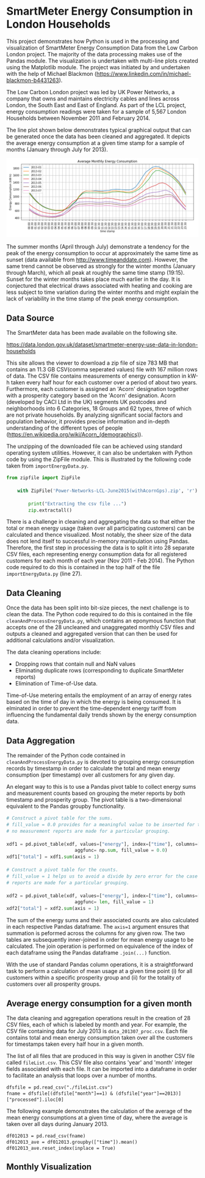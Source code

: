 # SmartMeter Energy Consumption in London Households

This project demonstrates how Python is used in the processing and visualization of SmartMeter Energy Consumption Data from the Low Carbon London project. The majority of the data processing makes use of the Pandas module. The visualization is undertaken with multi-line plots created using the Matplotlib module. The project was initiated by and undertaken with the help of Michael Blackmon (https://www.linkedin.com/in/michael-blackmon-b4431263).

The Low Carbon London project was led by UK Power Networks, a company that owns and maintains electricity cables and lines across London, the South East and East of England. As part of the LCL project, energy consumption readings were taken for a sample of 5,567 London Households between November 2011 and February 2014.

The line plot shown below demonstrates typical graphical output that can be generated once the data has been cleaned and aggregated. It depicts the average energy consumption at a given time stamp for a sample of months (January through July for 2013).

![Average monthly energy consumption during a typical day](https://raw.githubusercontent.com/JerryGreenough/SmartMeter-Energy-Consumption-Data-in-London-Households/master/MonthlyAverage.png)

The summer months (April through July) demonstrate a tendency for the peak of the energy consumption to occur at approximately the same time as sunset (data available from http://www.timeanddate.com). However, the same trend cannot be observed as strongly for the winter months (January through March), which all peak at roughly the same time stamp (19:15). Sunset for the winter months takes place much earlier in the day. It is conjectured that electrical draws associated with heating and cooking are less subject to time variation during the winter months and might explain the lack of variability in the time stamp of the peak energy consumption.

## Data Source

The SmartMeter data has been made available on the following site.

https://data.london.gov.uk/dataset/smartmeter-energy-use-data-in-london-households

This site allows the viewer to download a zip file of size 783 MB that contains an 11.3 GB CSV(comma seperated values) file with 167 million rows of data. The CSV file contains measurements of energy consumption in kW-h taken every half hour for each customer over a period of about two years. Furthermore, each customer is assigned an 'Acorn' designation together with a prosperity category based on the 'Acorn' designation. Acorn (developed by CACI Ltd in the UK) segments UK postcodes and neighborhoods into 6 Categories, 18 Groups and 62 types, three of which are not private households. By analyzing significant social factors and population behavior, it provides precise information and in-depth understanding of the different types of people (https://en.wikipedia.org/wiki/Acorn_(demographics)).

The unzipping of the downloaded file can be achieved using standard operating system utilities. However, it can also be undertaken with  Python code by using the ZipFile module. This is illustrated by the following code taken from ```importEnergyData.py```.

```python
from zipfile import ZipFile 
        
    with ZipFile('Power-Networks-LCL-June2015(withAcornGps).zip', 'r') as zip: 
  
        print("Extracting the csv file ...") 
        zip.extractall() 
```

There is a challenge in cleaning and aggregating the data so that either the total or mean energy usage (taken over all participating customers) can be calculated and thence visualized. Most notably, the sheer size of the data does not lend itself to successful in-memory manipulation using Pandas. Therefore, the first step in processing the data is to split it into 28 separate CSV files, each representing energy consumption data for all registered customers for each month of each year (Nov 2011 - Feb 2014). The Python code required to do this is contained in the top half of the file ```importEnergyData.py``` (line 27).

## Data Cleaning

Once the data has been split into bit-size pieces, the next challenge is to clean the data. The Python code required to do this is contained in the file ```cleanAndProcessEnergyData.py```, which contains an eponymous function that accepts one of the 28 uncleaned and unaggregated monthly CSV files and outputs a cleaned and aggregated version that can then be used for additional calculations and/or visualization.

The data cleaning operations include:
* Dropping rows that contain null and NaN values
* Eliminating duplicate rows (corresponding to duplicate SmartMeter reports)
* Elimination of Time-of-Use data.

Time-of-Use metering entails the employment of an array of energy rates based on the time of day in which the energy is being consumed. It is elminated in order to prevent the time-dependent energy tariff from influencing the fundamental daily trends shown by the energy consumption data.

## Data Aggregation

The remainder of the Python code contained in ```cleanAndProcessEnergyData.py``` is devoted to grouping energy consumption records by timestamp in order to calculate the total and mean energy consumption (per timestamp) over all customers for any given day.

An elegant way to this is to use a Pandas pivot table to collect energy sums and measurement counts based on grouping the meter reports by both timestamp and prosperity group. The pivot table is a two-dimensional equivalent to the Pandas groupby functionality.

```Python
# Construct a pivot table for the sums.
# fill_value = 0.0 provides for a meaningful value to be inserted for the case in which 
# no measurement reports are made for a particular grouping.

xdf1 = pd.pivot_table(xdf, values=["energy"], index=["time"], columns=["prosperity group"], \
                         aggfunc= np.sum, fill_value = 0.0)
xdf1["total"] = xdf1.sum(axis = 1)

# Construct a pivot table for the counts.
# fill_value = 1 helps us to avoid a divide by zero error for the case in which no measuremet
# reports are made for a particular grouping.

xdf2 = pd.pivot_table(xdf, values=["energy"], index=["time"], columns=["prosperity group"], \
                         aggfunc= len, fill_value = 1)
xdf2["total"] = xdf2.sum(axis = 1)
```
The sum of the energy sums and their associated counts are also calculated in each respective Pandas dataframe. The ```axis=1``` argument ensures that summation is peformed across the columns for any given row. The two tables are subsequently inner-joined in order for mean energy usage to be calculated. The join operation is performed on equivalence of the index of each dataframe using the Pandas dataframe ```.join(...)``` function.

With the use of standard Pandas column operations, it is a straightforward task to perform a calculation of mean usage at a given time point (i) for all customers within a specific prosperity group and (ii) for the totality of customers over all prosperity groups. 

## Average energy consumption for a given month

The data cleaning and aggregation operations result in the creation of 28 CSV files, each of which is labeled by month and year. For example, the CSV file containing data for July 2013 is ```data_201307_proc.csv```.  Each file contains total and mean energy consumption taken over all the customers for timestamps taken every half hour in a given month.

The list of all files that are produced in this way is given in another CSV file called ```fileList.csv```. This CSV file also contains 'year' and 'month' integer fields associated with each file. It can be imported into a dataframe in order to facilitate an analysis that loops over a number of months.

```
dfsfile = pd.read_csv("./fileList.csv")
fname = dfsfile[(dfsfile["month"]==1) & (dfsfile["year"]==2013)]["processed"].iloc[0]
```

The following example demonstrates the calculation of the average of the mean energy consumptions at a given time of day, where the average is taken over all days during January 2013.

```
df012013 = pd.read_csv(fname)
df012013_ave = df012013.groupby(["time"]).mean()
df012013_ave.reset_index(inplace = True)
```

## Monthly Visualization



